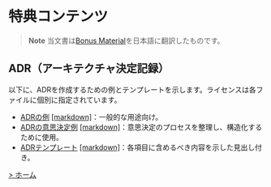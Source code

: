 # 特典コンテンツ

> **Note**
> 当文書は[Bonus Material](https://communicationpatternsbook.com/bonuses.html)を日本語に翻訳したものです。

## ADR（アーキテクチャ決定記録）

以下に、ADRを作成するための例とテンプレートを示します。ライセンスは各ファイルに個別に指定されています。

- [ADRの例](assets/ADR-example.md) [[markdown]](https://raw.githubusercontent.com/tekiegirl/communicationpatterns/main/assets/ADR-example.md)：一般的な用途向け。
- [ADRの意思決定例](assets/ADR-example-decision-making.md) [[markdown]](https://raw.githubusercontent.com/tekiegirl/communicationpatterns/main/assets/ADR-example-decision-making.md)：意思決定のプロセスを整理し、構造化するために使用。
- [ADRテンプレート](assets/ADR-template.md) [[markdown]](https://raw.githubusercontent.com/tekiegirl/communicationpatterns/main/assets/ADR-template.md)：各項目に含めるべき内容を示した見出し付き。

[> ホーム](README.md)